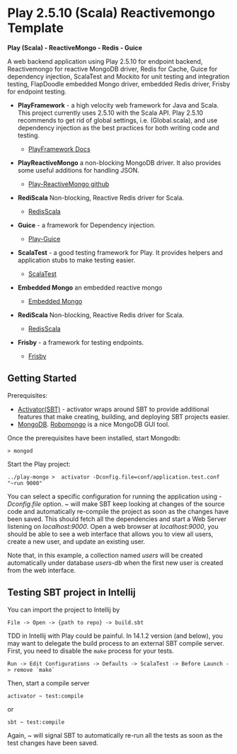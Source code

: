 Play 2.5.10 (Scala) Reactivemongo Template
=========================================

**Play (Scala) - ReactiveMongo - Redis - Guice**

A web backend application using Play 2.5.10 for endpoint backend, Reactivemongo for reactive MongoDB driver, Redis for Cache, Guice
 for dependency injection, ScalaTest and Mockito for unit testing and integration testing, FlapDoodle embedded Mongo driver, embedded Redis driver, Frisby for endpoint testing.


* **PlayFramework** - a high velocity web framework for Java and Scala. This project currently uses 2.5.10 with the
Scala API. Play 2.5.10 recommends to get rid of global settings, i.e. (Global.scala), and use dependency injection as the best practices for both writing code and testing.
  * [PlayFramework Docs](http://www.playframework.com/documentation/)

* **PlayReactiveMongo**  a non-blocking MongoDB driver. It also provides some useful additions for handling JSON.
  * [Play-ReactiveMongo github](https://github.com/ReactiveMongo/Play-ReactiveMongo)
  
* **RediScala**  Non-blocking, Reactive Redis driver for Scala.
  * [RedisScala](https://github.com/etaty/rediscala)
    
* **Guice** - a framework for Dependency injection.
  * [Play-Guice](http://www.typesafe.com/activator/template/play-guice)
  
* **ScalaTest** - a good testing framework for Play. It provides helpers and application stubs to make testing easier.
  * [ScalaTest](http://www.scalatest.org/)

* **Embedded Mongo**  an embedded reactive mongo
  * [Embedded Mongo](https://github.com/flapdoodle-oss/de.flapdoodle.embed.mongo)
    
* **RediScala**  Non-blocking, Reactive Redis driver for Scala.
  * [RedisScala](https://github.com/etaty/rediscala)
  
* **Frisby** - a framework for testing endpoints.
  * [Frisby](http://frisbyjs.com/)

Getting Started
----------

Prerequisites:
*  [Activator(SBT)](https://www.typesafe.com/get-started) - activator wraps around SBT to provide additional features 
that make creating, building, and deploying SBT projects easier. 
*  [MongoDB](https://www.mongodb.org/). [Robomongo](http://robomongo.org/) is a nice MongoDB GUI tool.

Once the prerequisites have been installed, start Mongodb:


    > mongod


Start the Play project:

    ../play-mongo >  activator -Dconfig.file=conf/application.test.conf "~run 9000" 

You can select a specific configuration for running the application using *-Dconfig.file* option. *~* will make SBT keep looking at changes of the source code and automatically re-compile the project as soon as the changes have been saved. This should fetch all the dependencies and start a Web Server listening on *localhost:9000*. Open a web browser at 
*localhost:9000*, you should be able to see a web interface that allows you to view all users, create a new user, 
and update an existing user. 

Note that, in this example, a collection named *users* will be created automatically under database *users-db* when 
the first new user is created from the web interface.

## Testing SBT project in Intellij

You can import the project to Intellij by
 
    File -> Open -> {path to repo} -> build.sbt

TDD in Intellij with Play could be painful. In 14.1.2 version (and below), you may want to delegate the build process
 to an external SBT compile server.
First, you need to disable the `make` process for your tests.
       
    Run -> Edit Configurations -> Defaults -> ScalaTest -> Before Launch -> remove `make`

Then, start a compile server
    
    activator ~ test:compile
    
or

    sbt ~ test:compile

Again, *~* will signal SBT to automatically re-run all the tests as soon as the test changes have been saved.